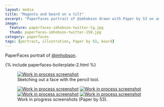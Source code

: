 ```yaml
---
layout: media
title: "Magenta and beard on a tilt"
excerpt: "PaperFaces portrait of @imhobson drawn with Paper by 53 on an iPad."
image: 
  feature: paperfaces-imhobson-twitter-lg.jpg
  thumb: paperfaces-imhobson-twitter-150.jpg
category: paperfaces
tags: [portrait, illustration, Paper by 53, beard]
---
```


PaperFaces portrait of [@imhobson](http://twitter.com/imhobson).

{% include paperfaces-boilerplate-2.html %}

<figure>
	<a href="{{ site.url }}/images/paperfaces-imhobson-process-1-lg.jpg"><img src="{{ site.url }}/images/paperfaces-imhobson-process-1-750.jpg" alt="Work in process screenshot"></a>
	<figcaption>Sketching out a face with the pencil tool.</figcaption>
</figure>

<figure class="half">
	<a href="{{ site.url }}/images/paperfaces-imhobson-process-2-lg.jpg"><img src="{{ site.url }}/images/paperfaces-imhobson-process-2-600.jpg" alt="Work in process screenshot"></a>
	<a href="{{ site.url }}/images/paperfaces-imhobson-process-3-lg.jpg"><img src="{{ site.url }}/images/paperfaces-imhobson-process-3-600.jpg" alt="Work in process screenshot"></a>
	<a href="{{ site.url }}/images/paperfaces-imhobson-process-4-lg.jpg"><img src="{{ site.url }}/images/paperfaces-imhobson-process-4-600.jpg" alt="Work in process screenshot"></a>
	<a href="{{ site.url }}/images/paperfaces-imhobson-process-5-lg.jpg"><img src="{{ site.url }}/images/paperfaces-imhobson-process-5-600.jpg" alt="Work in process screenshot"></a>
	<figcaption>Work in progress screenshots (Paper by 53).</figcaption>
</figure>